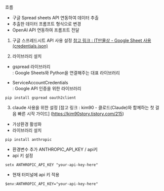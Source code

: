 흐름
- 구글 Spread sheets API 연동하여 데이터 추출
- 추출한 데이터 프롬프트 형식으로 변경
- OpenAI API 연동하여 프롬프트 전달

1. 구글 스프레드시트 API 사용 설정
[참고 링크 : IT만물상 - Google Sheet 사용 (credentials.json)](https://posbar.tistory.com/260)


2. 라이브러리 설치
- gspread 라이브러리  
: Google Sheets와 Python을 연결해주는 대표 라이브러리

- ServiceAccountCredentials  
: Google API 인증을 위한 라이브러리  

```
pip install gspread oauth2client
```

3. claude 사용을 위한 설정
[참고 링크 : kim90 - 클로드(Claude)와 함께하는 첫 걸음 빠른 시작 가이드] (https://kim90story.tistory.com/215)
- 가상환경 활성화
- 라이브러리 설치
```
pip install anthropic
```
- 환경변수 추가
ANTHROPIC_API_KEY / api키
- api 키 설정
```
setx ANTHROPIC_API_KEY "your-api-key-here"
```
- 현재 터미널에 api 키 적용
```
$env:ANTHROPIC_API_KEY="your-api-key-here"
```